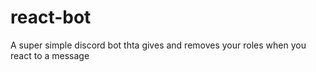 # react-bot
A super simple discord bot thta gives and removes your roles when you react to a message
